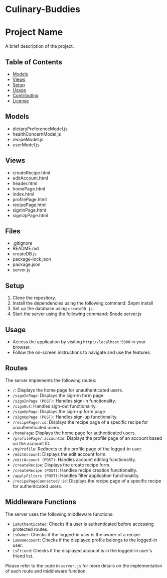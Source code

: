 # Culinary-Buddies

# Project Name

A brief description of the project.

## Table of Contents

- [Models](#models)
- [Views](#views)
- [Setup](#setup)
- [Usage](#usage)
- [Contributing](#contributing)
- [License](#license)

## Models

- dietaryPreferenceModel.js
- healthConcernModel.js
- recipeModel.js
- userModel.js

## Views

- createRecipe.html
- editAccount.html
- header.html
- homePage.html
- index.html
- profilePage.html
- recipePage.html
- signInPage.html
- signUpPage.html

## Files

- .gitignore
- README.md
- createDB.js
- package-lock.json
- package.json
- server.js

## Setup

1. Clone the repository.
2. Install the dependencies using the following command: $npm install
3. Set up the database using `createDB.js`.
4. Start the server using the following command: $node server.js


## Usage

- Access the application by visiting `http://localhost:5000` in your browser.
- Follow the on-screen instructions to navigate and use the features.

## Routes

The server implements the following routes:

- `/`: Displays the home page for unauthenticated users.
- `/signInPage`: Displays the sign-in form page.
- `/signInPage (POST)`: Handles sign-in functionality.
- `/signOut`: Handles sign-out functionality.
- `/signUpPage`: Displays the sign-up form page.
- `/signUpPage (POST)`: Handles sign-up functionality.
- `/recipePage/:id`: Displays the recipe page of a specific recipe for unauthenticated users.
- `/homePage`: Displays the home page for authenticated users.
- `/profilePage/:accountId`: Displays the profile page of an account based on the account ID.
- `/myProfile`: Redirects to the profile page of the logged-in user.
- `/editAccount`: Displays the edit account form.
- `/editAccount (POST)`: Handles account editing functionality.
- `/createRecipe`: Displays the create recipe form.
- `/createRecipe (POST)`: Handles recipe creation functionality.
- `/applyFilters (POST)`: Handles filter application functionality.
- `/recipePageConnected/:id`: Displays the recipe page of a specific recipe for authenticated users.

## Middleware Functions

The server uses the following middleware functions:

- `isAuthenticated`: Checks if a user is authenticated before accessing protected routes.
- `isOwner`: Checks if the logged-in user is the owner of a recipe.
- `isOwnAccount`: Checks if the displayed profile belongs to the logged-in user.
- `isFriend`: Checks if the displayed account is in the logged-in user's friend list.

Please refer to the code in `server.js` for more details on the implementation of each route and middleware function.





